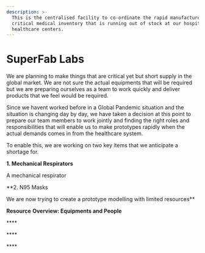 ```yaml
---
description: >-
  This is the centralised facility to co-ordinate the rapid manufacture of most
  critical medical inventory that is running out of stock at our hospitals and
  healthcare centers.
---
```


# SuperFab Labs

We are planning to make things that are critical yet but short supply in the global market. We are not sure the actual equipments that will be required but we are preparing ourselves as a team to work quickly and deliver products that we feel would be required.  
  
Since we havent worked before in a Global Pandemic situation and the situation is changing day by day, we have taken a decision at this point to prepare our team members to work jointly and finding the right roles and responsibilities that will enable us to make prototypes rapidly when the actual demands comes in from the healthcare system.  
  
To enable this, we are working on two key items that we anticipate a shortage for.  
  
**1. Mechanical Respirators**  
  
A mechanical respirator 

**2. N95 Masks  
  
We are now trying to create a prototype modelling with limited resources**   
  


  
  
**Resource** **Overview: Equipments and People**  
  


\*\*\*\*

\*\*\*\*

\*\*\*\*



